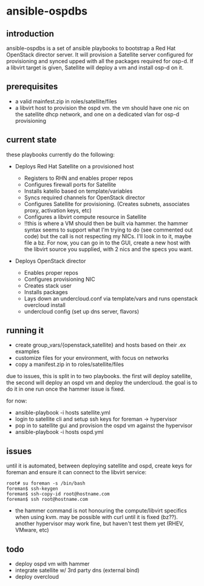 # ansible-ospdbs

## introduction

ansible-ospdbs is a set of ansible playbooks to bootstrap a Red Hat OpenStack director server. It will provision a Satellite server configured for provisioning and synced upped with all the packages required for osp-d. If a libvirt target is given, Satellite will deploy a vm and install osp-d on it.

## prerequisites

- a valid mainfest.zip in roles/satellite/files
- a libvirt host to provision the ospd vm. the vm should have one nic on the satellite dhcp network, and one on a dedicated vlan for osp-d provisioning


## current state

these playbooks currently do the following:

- Deploys Red Hat Satellite on a provisioned host
     - Registers to RHN and enables proper repos
     - Configures firewall ports for Satellite
     - Installs katello based on template/variables
     - Syncs required channels for OpenStack director
     - Configures Satellite for provisioning. (Creates subnets, associates proxy, activation keys, etc)
     - Configures a libvirt compute resource in Satellite
     - !!this is where a VM should then be built via hammer. the hammer syntax seems to support what I'm trying to do (see commented out code) but the call is not respecting my NICs. I'll look in to it, maybe file a bz. For now, you can go in to the GUI, create a new host with the libvirt source you supplied, with 2 nics and the specs you want.

- Deploys OpenStack director
     - Enables proper repos
     - Configures provisioning NIC
     - Creates stack user
     - Installs packages
     - Lays down an undercloud.conf via template/vars and runs openstack overcloud install
     - undercloud config (set up dns server, flavors)

## running it

- create group_vars/{openstack,satellite} and hosts based on their .ex examples
- customize files for your environment, with focus on networks
- copy a manifest.zip in to roles/satellite/files

due to issues, this is split in to two playbooks. the first will deploy satellite, the second will deploy an ospd vm and deploy the undercloud. the goal is to do it in one run once the hammer issue is fixed.

for now:

* ansible-playbook -i hosts satellite.yml
* login to satellite cli and setup ssh keys for foreman -> hypervisor 
* pop in to satellite gui and provision the ospd vm against the hypervisor
* ansible-playbook -i hosts ospd.yml

## issues

until it is automated, between deploying satellite and ospd, create keys for foreman and ensure it can connect to the libvirt service:

~~~
root# su foreman -s /bin/bash
foreman$ ssh-keygen
foreman$ ssh-copy-id root@hostname.com
foreman$ ssh root@hostname.com
~~~

- the hammer command is not honouring the compute/libvirt specifics when using kvm. may be possible with curl until it is fixed (bz??). another hypervisor may work fine, but haven't test them yet (RHEV, VMware, etc)

## todo

- deploy ospd vm with hammer
- integrate satellite w/ 3rd party dns (external bind)
- deploy overcloud
